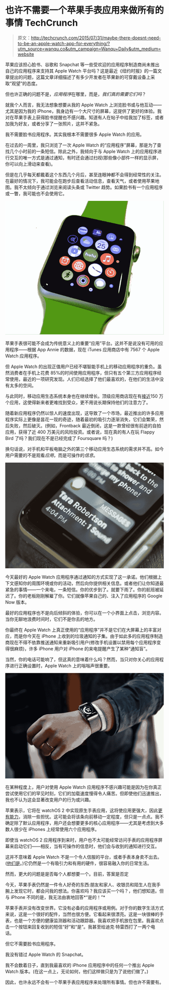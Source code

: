 # 也许不需要一个苹果手表应用来做所有的事情 TechCrunch

> 原文：<http://techcrunch.com/2015/07/31/maybe-there-doesnt-need-to-be-an-apple-watch-app-for-everything/?utm_source=wanqu.co&utm_campaign=Wanqu+Daily&utm_medium=website>

苹果应该担心脸书、谷歌和 Snapchat 等一些受欢迎的应用程序制造商尚未推出自己的应用程序来支持其 Apple Watch 平台吗？这是最近《纽约时报》的一篇文章提出的问题，这篇文章详细描述了有多少开发者在苹果新的可穿戴设备上采取“观望”的态度。

但也许正确的问题不是，*应用程序*在哪里，而是，*我们真的需要它们吗*？

就我个人而言，我无法想象想要从我的 Apple Watch 上浏览脸书或与他互动——尤其是因为我的 iPhone，我身边有一个大尺寸的屏幕，这提供了更好的体验。我对在苹果手表上获得脸书提醒也不感兴趣。知道有人在帖子中给我加了标签，或者加我为好友，或者分享了一张照片，这并不紧急。

我不需要脸书应用程序。其实我根本不需要很多 Apple Watch 的应用。

在过去的一周里，我只浏览了一次 Apple Watch 的“应用程序”屏幕，那是为了查找几个小时前的一条短信。除此之外，我倾向于与 Apple Watch 上的应用程序进行交互的唯一方式是通过通知，有时还会通过扫视(那些像小部件一样的显示屏，你可以向上滑动来查看)。

但是在几乎每天都戴着这个东西几个月后，甚至连眼神都不会得到经常性的关注。在最好的情况下，我可能会在跑步后查看活动信息，查看天气，或者使用苹果地图。我不太倾向于通过浏览来阅读头条或 Twitter 趋势。如果脸书有一个应用程序或一瞥，我可能也不会使用它。

![AppleWatch_Hulu1](img/f7514dd43e7ad6c9537ee5633012c79a.png)

苹果手表很可能不会成为传统意义上的重要“应用”平台。这并不是说没有可用的应用程序——根据 App Annie 的数据，现在 iTunes 应用商店中有 7567 个 Apple Watch 应用程序。

但 Apple Watch 的出现正值用户已经不堪智能手机上的移动应用程序的重负。虽然消费者在手机上花费 85%的时间使用应用程序，但只有五个第三方应用程序经常使用，最近的一项研究发现。人们已经选择了他们最喜欢的，在他们的生活中没有太多的空间。

与此同时，移动应用生态系统本身也在继续增长。顶级应用商店现在有[接近](http://www.statista.com/statistics/276623/number-of-apps-available-in-leading-app-stores/)150 万个应用，这使得新来者更难找到受众，更不用说长期保持他们的注意力了。

随着新应用程序仍然以惊人的速度出现，这导致了一个市场，最近推出的许多应用程序实际上更像是昙花一现的奇迹，随着最初的吸引力逐渐消失，它们会繁荣，然后失败，然后破灭。(例如，Frontback 最近倒闭，这是一款曾经很有前途的自拍应用，获得了近 400 万美元的风险投资。或者说，现在真的有人在玩 Flappy Bird 了吗？我们现在不是已经完成了 Foursquare 吗？)

换句话说，对手机和平板电脑之外的第三个移动应用生态系统的需求并不高。如今用户需要的不是观看*应用*，而是可操作的*信息*。

![apple-watch-message-close](img/2c4970996d5714ad742ecaf1273a082d.png)

今天最好的 Apple Watch 应用程序通过通知的方式实现了这一承诺。他们根据上下文感知你的周围环境或你的活动，然后向你提供相关信息。或者他们让你知道最紧急的事情——一个来电，一条短信。你的优步到了。就要下雨了。你的航班被延迟了。你的老板刚刚解雇了你。它们就像苹果自己的、注入了应用程序的 Google Now 版本。

最好的应用程序也不是向后倾斜的体验，你可以在一个小界面上点击，浏览内容。当你无聊地浪费时间时，它们不是你去的地方。

你最终在 Apple Watch 上真正使用的“应用程序”并不是它们在大屏幕上的丰富对应，而是你今天在 iPhone 上收到的垃圾通知的子集。由于如此多的应用程序制造商现在不得不依靠推送通知来重新吸引用户(修改手机设置以禁用每个应用程序变得很麻烦)，许多 iPhone 用户对 iPhone 的来电提醒产生了某种“通知盲”。

当然，你的电话可能响了，但这真的意味着什么吗？然而，当只对你关心的应用程序进行正确设置时，Apple Watch 上的嗡嗡声很重要。

![apple watch](img/b14e5296a92f3f5c27abdc5b331e9fb2.png)

在某种程度上，用户对使用 Apple Watch 应用程序不感兴趣可能是因为在你真正尝试使用它们的罕见时刻，它们的加载速度慢得令人痛苦。但即使他们迅速推出，我也不认为这会显著改变用户的行为或兴趣。

苹果表示，它将在 watchOS 2 中实现原生手表应用，这将使应用更强大，因此[更有能力](https://beta.techcrunch.com/2015/06/10/5-great-things-apple-watch-apps-will-be-able-to-do-in-watchos-2/#.s2agxy:SPkY)，消除一些担忧。这可能会将该条向前移动一定程度，但只是一点点。我不确定除了默认应用程序，用户还会想要更多的核心应用程序——尤其是考虑到大多数人很少在 iPhones 上经常使用六个应用程序。

即使当 watchOS 2 应用程序到来时，用户也不太可能经常访问手表的应用程序屏幕来启动它们——相反，当有可操作的信息时，他们会与收到的通知进行交互。

这并不意味着 Apple Watch 不是一个令人信服的平台，或者手表本身卖不出去。([他们是](https://beta.techcrunch.com/2015/07/21/what-we-know-about-apple-watch-sales/)。)它仍然是一个有吸引力和有用的硬件，很容易融入你的日常生活。

然而，更大的问题是是否每个人都想要一个。目前，答案是否定

今天，苹果手表仍然是一件令人好奇的东西:朋友和家人、收银员和陌生人在我手腕上发现它时，都会问我的想法。你喜欢吗？我应该买一个吗？，他们想知道。但与 iPhone 不同的是，我无法由衷地回答*“是的！”*

苹果手表并没有改变世界。它没有必备的应用程序或用例。对于你的数字生活方式来说，这是一个很好的配件，当然也很方便。它看起来很漂亮。这是一块很棒的手表，也是一个方便的健康监测器和活动跟踪器。我喜欢把手机放在包里。我喜欢点击一个按钮来回复收到的短信“好”和“是”。我甚至给迪克·特雷西打了一两个电话。

但它不需要脸书应用程序。

我没有错过 Apple Watch 的 Snapchat。

我不会数着日子，直到我最喜欢的 iPhone 应用程序中的任何一个推出 Apple Watch 版本。(在这一点上，无论如何，他们这样做只是为了说他们做了。)

因此，也许永远不会有一个苹果手表应用程序来处理所有事情。但也许不需要有。